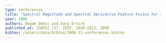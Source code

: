 ```yaml
---
type: conferences
title: "Spectral Magnitude and Spectral Derivative Feature Fusion for Improved Classification of Hyperspectral Images"
year: 2008
authors: Begüm Demir and Sarp Ertürk
published_at: IGARSS (3). IEEE, 1020–1023, 2008
bibtex: /assets/data/bibtex/2008-12-conferences.bibtex 
---
```

